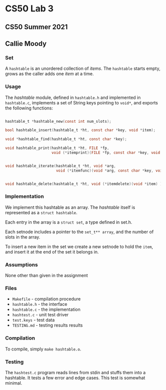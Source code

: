 # CS50 Lab 3
## CS50 Summer 2021
## Callie Moody

### Set

A `hashtable` is an unordered collection of _items_.
The `hashtable` starts empty, grows as the caller adds one _item_ at a time.

### Usage

The *hashtable* module, defined in `hashtable.h` and implemented in `hashtable.c`, implements a set of String keys pointing to `void*`, and exports the following functions:

```c

hashtable_t *hashtable_new(const int num_slots);

bool hashtable_insert(hashtable_t *ht, const char *key, void *item);

void *hashtable_find(hashtable_t *ht, const char *key);

void hashtable_print(hashtable_t *ht, FILE *fp, 
                     void (*itemprint)(FILE *fp, const char *key, void *item));


void hashtable_iterate(hashtable_t *ht, void *arg,
                       void (*itemfunc)(void *arg, const char *key, void *item) );


void hashtable_delete(hashtable_t *ht, void (*itemdelete)(void *item) );

```

### Implementation

We implement this hashtable as an array.
The *hashtable* itself is represented as a `struct hashtable`.

Each entry in the array is a `struct set`, a type defined in set.h.

Each setnode includes a pointer to the `set_t** array`, and the number of slots in the array.

To insert a new item in the set we create a new setnode to hold the `item`, and insert it at the end of the set it belongs in.

### Assumptions

None other than given in the assignment

### Files

* `Makefile` - compilation procedure
* `hashtable.h` - the interface
* `hashtable.c` - the implementation
* `hashtest.c` - unit test driver
* `test.keys` - test data
* `TESTING.md` - testing results results

### Compilation

To compile, simply `make hashtable.o`.

### Testing

The `hashtest.c` program reads lines from stdin and stuffs them into a hashtable.
It tests a few error and edge cases.
This test is somewhat minimal.
